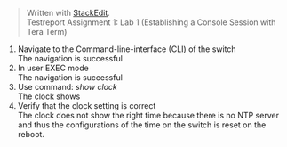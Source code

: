 <!DOCTYPE html>
<html>

<head>
  <meta charset="utf-8">
  <meta name="viewport" content="width=device-width, initial-scale=1.0">
  <title>test report lab1.md</title>
  <link rel="stylesheet" href="https://stackedit.io/style.css" />
</head>

<body class="stackedit">
  <div class="stackedit__html"><blockquote>
<p>Written with <a href="https://stackedit.io/">StackEdit</a>.<br>
Testreport Assignment 1: Lab 1 (Establishing a Console Session with Tera Term)</p>
</blockquote>
<ol>
<li>Navigate to the Command-line-interface (CLI) of the switch<br>
The navigation is successful</li>
<li>In user EXEC mode<br>
The navigation is successful</li>
<li>Use command:  <em>show clock</em><br>
The clock shows</li>
<li>Verify that the clock setting is correct<br>
The clock does not show the right time because there is no NTP server and thus the configurations of the time on the switch is reset on the reboot.</li>
</ol>
</div>
</body>

</html>
